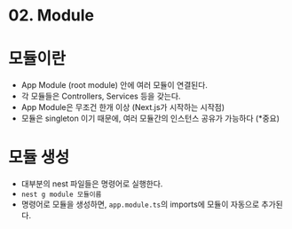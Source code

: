 # 02. Module

# 모듈이란
- App Module (root module) 안에 여러 모듈이 연결된다.
- 각 모듈들은 Controllers, Services 등을 갖는다.
- App Module은 무조건 한개 이상 (Next.js가 시작하는 시작점)
- 모듈은 singleton 이기 때문에, 여러 모듈간의 인스턴스 공유가 가능하다 (*중요)

# 모듈 생성
- 대부분의 nest 파일들은 명령어로 실행한다.
- ```nest g module 모듈이름```
- 명령어로 모듈을 생성하면, ```app.module.ts```의 imports에 모듈이 자동으로 추가된다.

